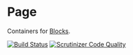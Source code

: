 # Page
Containers for [Blocks](https://github.com/MidnightDesign/block).

[![Build Status](https://travis-ci.org/MidnightDesign/page.svg?branch=master)](https://travis-ci.org/MidnightDesign/page)
[![Scrutinizer Code Quality](https://scrutinizer-ci.com/g/MidnightDesign/page/badges/quality-score.png?b=master)](https://scrutinizer-ci.com/g/MidnightDesign/page/?branch=master)
